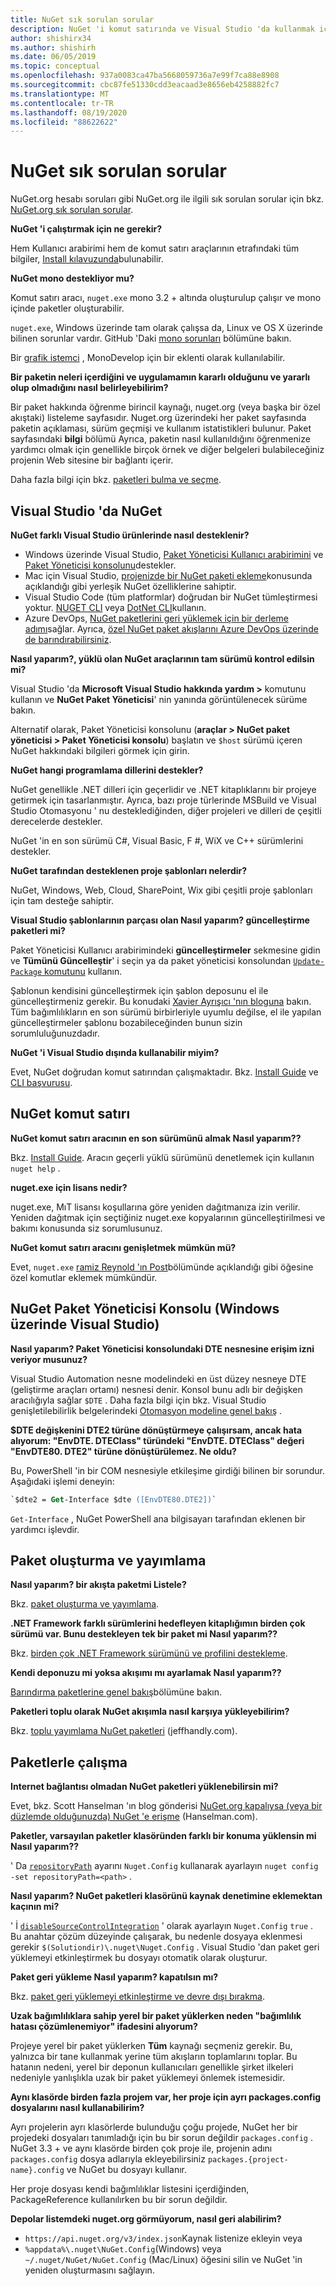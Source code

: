 ```yaml
---
title: NuGet sık sorulan sorular
description: NuGet 'i komut satırında ve Visual Studio 'da kullanmak için ortak sorular ve yanıtlar
author: shishirx34
ms.author: shishirh
ms.date: 06/05/2019
ms.topic: conceptual
ms.openlocfilehash: 937a0083ca47ba5668059736a7e99f7ca88e8908
ms.sourcegitcommit: cbc87fe51330cdd3eacaad3e8656eb4258882fc7
ms.translationtype: MT
ms.contentlocale: tr-TR
ms.lasthandoff: 08/19/2020
ms.locfileid: "88622622"
---
```

# <a name="nuget-frequently-asked-questions"></a>NuGet sık sorulan sorular

NuGet.org hesabı soruları gibi NuGet.org ile ilgili sık sorulan sorular için bkz. [NuGet.org sık sorulan sorular](../nuget-org/nuget-org-faq.md).

**NuGet 'i çalıştırmak için ne gerekir?**

Hem Kullanıcı arabirimi hem de komut satırı araçlarının etrafındaki tüm bilgiler, [Install kılavuzunda](../install-nuget-client-tools.md)bulunabilir.

**NuGet mono destekliyor mu?**

Komut satırı aracı, `nuget.exe` mono 3.2 + altında oluşturulup çalışır ve mono içinde paketler oluşturabilir.

`nuget.exe`, Windows üzerinde tam olarak çalışsa da, Linux ve OS X üzerinde bilinen sorunlar vardır. GitHub 'Daki [mono sorunları](https://github.com/NuGet/Home/issues?utf8=%E2%9C%93&q=is%3Aissue+is%3Aopen+mono) bölümüne bakın.

Bir [grafik istemci](https://github.com/mrward/monodevelop-nuget-addin) , MonoDevelop için bir eklenti olarak kullanılabilir.

**Bir paketin neleri içerdiğini ve uygulamamın kararlı olduğunu ve yararlı olup olmadığını nasıl belirleyebilirim?**

Bir paket hakkında öğrenme birincil kaynağı, nuget.org (veya başka bir özel akıştaki) listeleme sayfasıdır. Nuget.org üzerindeki her paket sayfasında paketin açıklaması, sürüm geçmişi ve kullanım istatistikleri bulunur. Paket sayfasındaki **bilgi** bölümü Ayrıca, paketin nasıl kullanıldığını öğrenmenize yardımcı olmak için genellikle birçok örnek ve diğer belgeleri bulabileceğiniz projenin Web sitesine bir bağlantı içerir.

Daha fazla bilgi için bkz. [paketleri bulma ve seçme](../consume-packages/finding-and-choosing-packages.md).

## <a name="nuget-in-visual-studio"></a>Visual Studio 'da NuGet

**NuGet farklı Visual Studio ürünlerinde nasıl desteklenir?**

- Windows üzerinde Visual Studio, [Paket Yöneticisi Kullanıcı arabirimini](../consume-packages/install-use-packages-visual-studio.md) ve [Paket Yöneticisi konsolunu](../consume-packages/install-use-packages-powershell.md)destekler.
- Mac için Visual Studio, [projenizde bir NuGet paketi ekleme](/visualstudio/mac/nuget-walkthrough)konusunda açıklandığı gibi yerleşik NuGet özelliklerine sahiptir.
- Visual Studio Code (tüm platformlar) doğrudan bir NuGet tümleştirmesi yoktur. [NUGET CLI](../reference/nuget-exe-cli-reference.md) veya [DotNet CLI](../reference/dotnet-commands.md)kullanın.
- Azure DevOps, [NuGet paketlerini geri yüklemek için bir derleme adımı](/vsts/build-release/tasks/package/nuget)sağlar. Ayrıca, [özel NuGet paket akışlarını Azure DevOps üzerinde de barındırabilirsiniz](https://docs.microsoft.com/azure/devops/artifacts/nuget/publish).

**Nasıl yaparım?, yüklü olan NuGet araçlarının tam sürümü kontrol edilsin mi?**

Visual Studio 'da **Microsoft Visual Studio hakkında yardım >** komutunu kullanın ve **NuGet Paket Yöneticisi**' nin yanında görüntülenecek sürüme bakın.

Alternatif olarak, Paket Yöneticisi konsolunu (**araçlar > NuGet paket yöneticisi > Paket Yöneticisi konsolu**) başlatın ve `$host` sürümü içeren NuGet hakkındaki bilgileri görmek için girin.

**NuGet hangi programlama dillerini destekler?**

NuGet genellikle .NET dilleri için geçerlidir ve .NET kitaplıklarını bir projeye getirmek için tasarlanmıştır. Ayrıca, bazı proje türlerinde MSBuild ve Visual Studio Otomasyonu ' nu desteklediğinden, diğer projeleri ve dilleri de çeşitli derecelerde destekler.

NuGet 'in en son sürümü C#, Visual Basic, F #, WiX ve C++ sürümlerini destekler.

**NuGet tarafından desteklenen proje şablonları nelerdir?**

NuGet, Windows, Web, Cloud, SharePoint, Wix gibi çeşitli proje şablonları için tam desteğe sahiptir.

**Visual Studio şablonlarının parçası olan Nasıl yaparım? güncelleştirme paketleri mi?**

Paket Yöneticisi Kullanıcı arabirimindeki **güncelleştirmeler** sekmesine gidin ve **Tümünü Güncelleştir**' i seçin ya da paket yöneticisi konsolundan [ `Update-Package` komutunu](../reference/ps-reference/ps-ref-update-package.md) kullanın.

Şablonun kendisini güncelleştirmek için şablon deposunu el ile güncelleştirmeniz gerekir. Bu konudaki [Xavier Ayrışıcı 'nın bloguna](http://www.xavierdecoster.com/update-project-template-to-latest-nuget-packages) bakın. Tüm bağımlılıkların en son sürümü birbirleriyle uyumlu değilse, el ile yapılan güncelleştirmeler şablonu bozabileceğinden bunun sizin sorumluluğunuzdadır.

**NuGet 'i Visual Studio dışında kullanabilir miyim?**

Evet, NuGet doğrudan komut satırından çalışmaktadır. Bkz. [Install Guide](../install-nuget-client-tools.md) ve [CLI başvurusu](../reference/nuget-exe-cli-reference.md).

## <a name="nuget-command-line"></a>NuGet komut satırı

**NuGet komut satırı aracının en son sürümünü almak Nasıl yaparım??**

Bkz. [Install Guide](../install-nuget-client-tools.md). Aracın geçerli yüklü sürümünü denetlemek için kullanın `nuget help` .

**nuget.exe için lisans nedir?**

nuget.exe, MıT lisansı koşullarına göre yeniden dağıtmanıza izin verilir. Yeniden dağıtmak için seçtiğiniz nuget.exe kopyalarının güncelleştirilmesi ve bakımı konusunda siz sorumlusunuz.

**NuGet komut satırı aracını genişletmek mümkün mü?**

Evet, `nuget.exe` [ramiz Reynold 'ın Post](http://geekswithblogs.net/robz/archive/2011/07/15/extend-nuget-command-line.aspx)bölümünde açıklandığı gibi öğesine özel komutlar eklemek mümkündür.

## <a name="nuget-package-manager-console-visual-studio-on-windows"></a>NuGet Paket Yöneticisi Konsolu (Windows üzerinde Visual Studio)

**Nasıl yaparım? Paket Yöneticisi konsolundaki DTE nesnesine erişim izni veriyor musunuz?**

Visual Studio Automation nesne modelindeki en üst düzey nesneye DTE (geliştirme araçları ortamı) nesnesi denir. Konsol bunu adlı bir değişken aracılığıyla sağlar `$DTE` . Daha fazla bilgi için bkz. Visual Studio genişletilebilirlik belgelerindeki [Otomasyon modeline genel bakış](/visualstudio/extensibility/internals/automation-model-overview) .

**$DTE değişkenini DTE2 türüne dönüştürmeye çalışırsam, ancak hata alıyorum: "EnvDTE. DTEClass" türündeki "EnvDTE. DTEClass" değeri "EnvDTE80. DTE2" türüne dönüştürülemez. Ne oldu?**

Bu, PowerShell 'in bir COM nesnesiyle etkileşime girdiği bilinen bir sorundur. Aşağıdaki işlemi deneyin:

```ps
`$dte2 = Get-Interface $dte ([EnvDTE80.DTE2])`
```

`Get-Interface` , NuGet PowerShell ana bilgisayarı tarafından eklenen bir yardımcı işlevdir.

## <a name="creating-and-publishing-packages"></a>Paket oluşturma ve yayımlama

**Nasıl yaparım? bir akışta paketmi Listele?**

Bkz. [paket oluşturma ve yayımlama](../quickstart/create-and-publish-a-package.md).

**.NET Framework farklı sürümlerini hedefleyen kitaplığımın birden çok sürümü var. Bunu destekleyen tek bir paket mi Nasıl yaparım??**

Bkz. [birden çok .NET Framework sürümünü ve profilini destekleme](../create-packages/supporting-multiple-target-frameworks.md).

**Kendi deponuzu mi yoksa akışımı mı ayarlamak Nasıl yaparım??**

[Barındırma paketlerine genel bakış](../hosting-packages/overview.md)bölümüne bakın.

**Paketleri toplu olarak NuGet akışımla nasıl karşıya yükleyebilirim?**

Bkz. [toplu yayımlama NuGet paketleri](http://jeffhandley.com/archive/2012/12/13/Bulk-Publishing-NuGet-Packages.aspx) (jeffhandly.com).

## <a name="working-with-packages"></a>Paketlerle çalışma

**Internet bağlantısı olmadan NuGet paketleri yüklenebilirsin mi?**

Evet, bkz. Scott Hanselman 'ın blog gönderisi [NuGet.org kapalıysa (veya bir düzlemde olduğunuzda) NuGet 'e erişme](http://www.hanselman.com/blog/HowToAccessNuGetWhenNuGetorgIsDownOrYoureOnAPlane.aspx) (Hanselman.com).

**Paketler, varsayılan paketler klasöründen farklı bir konuma yüklensin mi Nasıl yaparım??**

' Da [`repositoryPath`](../reference/nuget-config-file.md#config-section) ayarını `Nuget.Config` kullanarak ayarlayın `nuget config -set repositoryPath=<path>` .

**Nasıl yaparım? NuGet paketleri klasörünü kaynak denetimine eklemektan kaçının mi?**

' İ [`disableSourceControlIntegration`](../reference/nuget-config-file.md#solution-section) ' olarak ayarlayın `Nuget.Config` `true` . Bu anahtar çözüm düzeyinde çalışarak, bu nedenle dosyaya eklenmesi gerekir `$(Solutiondir)\.nuget\Nuget.Config` . Visual Studio 'dan paket geri yüklemeyi etkinleştirmek bu dosyayı otomatik olarak oluşturur.

**Paket geri yükleme Nasıl yaparım? kapatılsın mı?**

Bkz. [paket geri yüklemeyi etkinleştirme ve devre dışı bırakma](../consume-packages/package-restore.md#enable-and-disable-package-restore-in-visual-studio).

**Uzak bağımlılıklara sahip yerel bir paket yüklerken neden "bağımlılık hatası çözümlenemiyor" ifadesini alıyorum?**

Projeye yerel bir paket yüklerken **Tüm** kaynağı seçmeniz gerekir. Bu, yalnızca bir tane kullanmak yerine tüm akışların toplamlarını toplar. Bu hatanın nedeni, yerel bir deponun kullanıcıları genellikle şirket ilkeleri nedeniyle yanlışlıkla uzak bir paket yüklemeyi önlemek istemesidir.

**Aynı klasörde birden fazla projem var, her proje için ayrı packages.config dosyalarını nasıl kullanabilirim?**

Ayrı projelerin ayrı klasörlerde bulunduğu çoğu projede, NuGet her bir projedeki dosyaları tanımladığı için bu bir sorun değildir `packages.config` . NuGet 3.3 + ve aynı klasörde birden çok proje ile, projenin adını `packages.config` dosya adlarıyla ekleyebilirsiniz `packages.{project-name}.config` ve NuGet bu dosyayı kullanır.

Her proje dosyası kendi bağımlılıklar listesini içerdiğinden, PackageReference kullanılırken bu bir sorun değildir.

**Depolar listemdeki nuget.org görmüyorum, nasıl geri alabilirim?**

- `https://api.nuget.org/v3/index.json`Kaynak listenize ekleyin veya
- `%appdata%\.nuget\NuGet.Config`(Windows) veya `~/.nuget/NuGet/NuGet.Config` (Mac/Linux) öğesini silin ve NuGet 'in yeniden oluşturmasını sağlayın.

